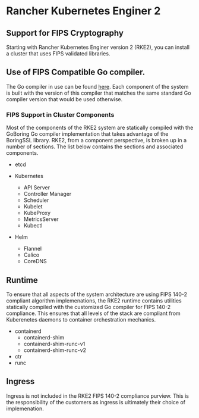 # Rancher Kubernetes Enginer 2

## Support for FIPS Cryptography

Starting with Rancher Kubernetes Enginer version 2 (RKE2), you can install a cluster that uses FIPS validated libraries. 

## Use of FIPS Compatible Go compiler.

The Go compiler in use can be found [here](https://hub.docker.com/u/goboring). Each component of the system is built with the version of this compiler that matches the same standard Go compiler version that would be used otherwise. 


### FIPS Support in Cluster Components

Most of the components of the RKE2 system are statically compiled with the GoBoring Go compiler implementation that takes advantage of the BoringSSL library. RKE2, from a component perspective, is broken up in a number of sections. The list below contains the sections and associated components.

* etcd

* Kubernetes
  * API Server
  * Controller Manager
  * Scheduler
  * Kubelet
  * KubeProxy
  * MetricsServer
  * Kubectl

* Helm
  * Flannel
  * Calico
  * CoreDNS

## Runtime

To ensure that all aspects of the system architecture are using FIPS 140-2 compliant algorithm implemenations, the RKE2 runtime contains utilities statically compiled with the customized Go compiler for FIPS 140-2 compliance. This ensures that all levels of the stack are compliant from Kuberenetes daemons to container orchestration mechanics.

* containerd
  * containerd-shim
  * containerd-shim-runc-v1
  * containerd-shim-runc-v2
* ctr
* runc

## Ingress

Ingress is not included in the RKE2 FIPS 140-2 compliance purview. This is the responsibility of the customers as ingress is ultimately their choice of implemenation.
